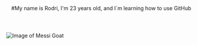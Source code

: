<header>
#My name is Rodri, I'm 23 years old, and I´m learning how to use GitHub

</header>

![Image of Messi Goat](https://upload.wikimedia.org/wikipedia/commons/b/b4/Lionel-Messi-Argentina-2022-FIFA-World-Cup_%28cropped%29.jpg)
